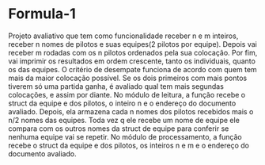 # Formula-1
Projeto avaliativo que tem como funcionalidade receber n e m inteiros, receber n nomes de pilotos e suas equipes(2 pilotos por equipe). Depois vai receber m rodadas com os n pilotos ordenados pela sua colocação. Por fim, vai imprimir os resultados em ordem crescente, tanto os individuais, quanto os das equipes. O critério de desempate funciona de acordo com quem tem mais da maior colocação possível. Se os dois primeiros com mais pontos tiverem só uma partida ganha, é avaliado qual tem mais segundas colocações, e assim por diante.
No módulo de leitura, a função recebe o struct da equipe e dos pilotos, o inteiro n e o endereço do documento avaliado. Depois, ela armazena cada n nomes dos pilotos recebidos mais o n/2 nomes das equipes. Toda vez q ele recebe um nome de equipe ele compara com os outros nomes da struct de equipe para conferir se nenhuma equipe vai se repetir.
No módulo de processamento, a função recebe o struct da equipe e dos pilotos, os inteiros n e m e o endereço do documento avaliado.
